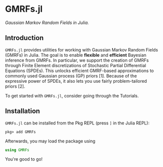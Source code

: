 # GMRFs.jl

*Gaussian Markov Random Fields in Julia.*

## Introduction
`GMRFs.jl` provides utilities for working with Gaussian Markov Random Fields (GMRFs) in Julia.
The goal is to enable **flexible** and **efficient** Bayesian inference from GMRFs.
In particular, we support the creation of GMRFs through Finite Element discretizations of
Stochastic Partial Differential Equations (SPDEs).
This unlocks efficient GMRF-based approximations to commonly used Gaussian process (GP)
priors [1].
Because of the expressive power of SPDEs, it also lets you use fairly problem-tailored
priors [2].

To get started with `GMRFs.jl`, consider going through the Tutorials.

## Installation
`GMRFs.jl` can be installed from the Pkg REPL (press `]` in the Julia REPL):

```
pkg> add GMRFs
```

Afterwards, you may load the package using

```julia
using GMRFs
```

You're good to go!
